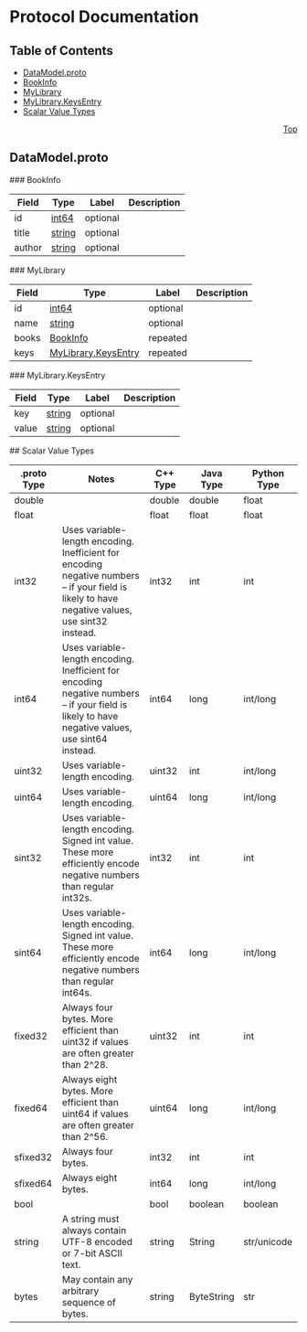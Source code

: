 # Protocol Documentation
<a name="top"/>

## Table of Contents
* [DataModel.proto](#DataModel.proto)
 * [BookInfo](#BookInfo)
 * [MyLibrary](#MyLibrary)
 * [MyLibrary.KeysEntry](#MyLibrary.KeysEntry)
* [Scalar Value Types](#scalar-value-types)

<a name="DataModel.proto"/>
<p align="right"><a href="#top">Top</a></p>

## DataModel.proto



<a name="BookInfo"/>
### BookInfo


| Field | Type | Label | Description |
| ----- | ---- | ----- | ----------- |
| id | [int64](#int64) | optional |  |
| title | [string](#string) | optional |  |
| author | [string](#string) | optional |  |


<a name="MyLibrary"/>
### MyLibrary


| Field | Type | Label | Description |
| ----- | ---- | ----- | ----------- |
| id | [int64](#int64) | optional |  |
| name | [string](#string) | optional |  |
| books | [BookInfo](#BookInfo) | repeated |  |
| keys | [MyLibrary.KeysEntry](#MyLibrary.KeysEntry) | repeated |  |


<a name="MyLibrary.KeysEntry"/>
### MyLibrary.KeysEntry


| Field | Type | Label | Description |
| ----- | ---- | ----- | ----------- |
| key | [string](#string) | optional |  |
| value | [string](#string) | optional |  |







<a name="scalar-value-types"/>
## Scalar Value Types

| .proto Type | Notes | C++ Type | Java Type | Python Type |
| ----------- | ----- | -------- | --------- | ----------- |
| <a name="double"/> double |  | double | double | float |
| <a name="float"/> float |  | float | float | float |
| <a name="int32"/> int32 | Uses variable-length encoding. Inefficient for encoding negative numbers – if your field is likely to have negative values, use sint32 instead. | int32 | int | int |
| <a name="int64"/> int64 | Uses variable-length encoding. Inefficient for encoding negative numbers – if your field is likely to have negative values, use sint64 instead. | int64 | long | int/long |
| <a name="uint32"/> uint32 | Uses variable-length encoding. | uint32 | int | int/long |
| <a name="uint64"/> uint64 | Uses variable-length encoding. | uint64 | long | int/long |
| <a name="sint32"/> sint32 | Uses variable-length encoding. Signed int value. These more efficiently encode negative numbers than regular int32s. | int32 | int | int |
| <a name="sint64"/> sint64 | Uses variable-length encoding. Signed int value. These more efficiently encode negative numbers than regular int64s. | int64 | long | int/long |
| <a name="fixed32"/> fixed32 | Always four bytes. More efficient than uint32 if values are often greater than 2^28. | uint32 | int | int |
| <a name="fixed64"/> fixed64 | Always eight bytes. More efficient than uint64 if values are often greater than 2^56. | uint64 | long | int/long |
| <a name="sfixed32"/> sfixed32 | Always four bytes. | int32 | int | int |
| <a name="sfixed64"/> sfixed64 | Always eight bytes. | int64 | long | int/long |
| <a name="bool"/> bool |  | bool | boolean | boolean |
| <a name="string"/> string | A string must always contain UTF-8 encoded or 7-bit ASCII text. | string | String | str/unicode |
| <a name="bytes"/> bytes | May contain any arbitrary sequence of bytes. | string | ByteString | str |
